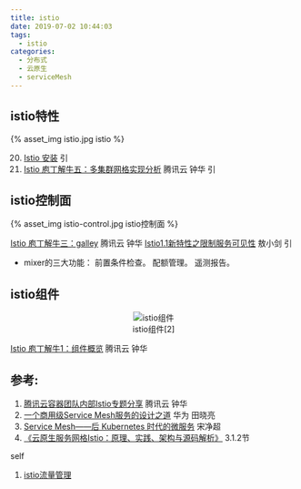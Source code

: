 ```yaml
---
title: istio
date: 2019-07-02 10:44:03
tags:
  - istio
categories: 
  - 分布式
  - 云原生
  - serviceMesh  
---
```


<p></p>
<!-- more -->

##  istio特性
{% asset_img  istio.jpg  istio %}

20. [Istio 安装](https://jimmysong.io/istio-handbook/setup/istio-installation.html)  引
23. [Istio 庖丁解牛五：多集群网格实现分析](https://mp.weixin.qq.com/s/fSklull_8OfpdCtdwbXx9A)  腾讯云 钟华 引

##  istio控制面
{% asset_img  istio-control.jpg  istio控制面 %}

[Istio 庖丁解牛三：galley](https://mp.weixin.qq.com/s/BMVCeiA2aqASbLqyhPomWA)  腾讯云 钟华
[Istio1.1新特性之限制服务可见性](http://www.servicemesher.com/blog/istio-service-visibility/)  敖小剑 引

+ mixer的三大功能：
前置条件检查。 
配额管理。 
遥测报告。 


##  istio组件
<div style="text-align: center;">

![istio组件](https://user-images.githubusercontent.com/5608425/64623495-a3debd80-d41b-11e9-9599-c8c25a7153b9.jpg)  
istio组件[2]
</div>

[Istio 庖丁解牛1：组件概览](https://mp.weixin.qq.com/s/VwqxrZsVmn4a5PcVckaLxA)  腾讯云 钟华


## 参考:
1. [腾讯云容器团队内部Istio专题分享](https://mp.weixin.qq.com/s/NjMncH84uEl_PywOFFMlFA) 腾讯云 钟华
2. [一个商用级Service Mesh服务的设计之道](http://www.servicemesher.com/blog/the-desigin-patterns-for-a-commercial-service-mesh/) 华为 田晓亮
3. [Service Mesh——后 Kubernetes 时代的微服务](http://www.servicemesher.com/blog/service-mesh-the-microservices-in-post-kubernetes-era/) 宋净超 
4. [《云原生服务网格Istio：原理、实践、架构与源码解析》](https://item.jd.com/12538407.html) 3.1.2节

self
1. [istio流量管理](../../../../2019/11/21/istioTrafficManagement/)